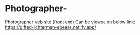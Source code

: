 # Photographer-
Photographer web site (front end)
Can be viewed on below link:
https://gifted-lichterman-ebeaaa.netlify.app/
